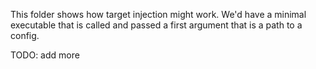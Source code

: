 This folder shows how target injection might work. We'd have a minimal executable that is called and passed a first argument that is a path to a config.


TODO: add more
